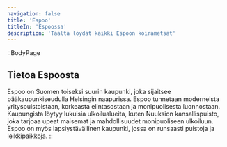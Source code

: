 ```yaml
---
navigation: false
title: 'Espoo'
titleIn: 'Espoossa'
description: 'Täältä löydät kaikki Espoon koirametsät'
---
```


::BodyPage
## Tietoa Espoosta
Espoo on Suomen toiseksi suurin kaupunki, joka sijaitsee pääkaupunkiseudulla Helsingin naapurissa. Espoo tunnetaan moderneista yrityspuistoistaan, korkeasta elintasostaan ja monipuolisesta luonnostaan. Kaupungista löytyy lukuisia ulkoilualueita, kuten Nuuksion kansallispuisto, joka tarjoaa upeat maisemat ja mahdollisuudet monipuoliseen ulkoiluun. Espoo on myös lapsiystävällinen kaupunki, jossa on runsaasti puistoja ja leikkipaikkoja.
::